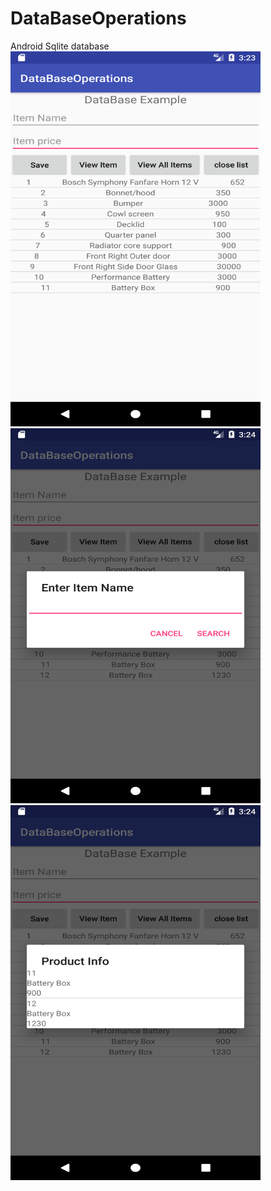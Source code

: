 # DataBaseOperations
Android Sqlite database
<img src="https://github.com/KodiMadhavarao/DataBaseOperations/blob/master/Screenshot_1499421223.png" alt="user data" width="400" height="600">
<img src="https://github.com/KodiMadhavarao/DataBaseOperations/blob/master/Screenshot_1499421293.png" alt="search item" width="400" height="600">
<img src="https://github.com/KodiMadhavarao/DataBaseOperations/blob/master/Screenshot_1499421282.png" alt="product info" width="400" height="600">
